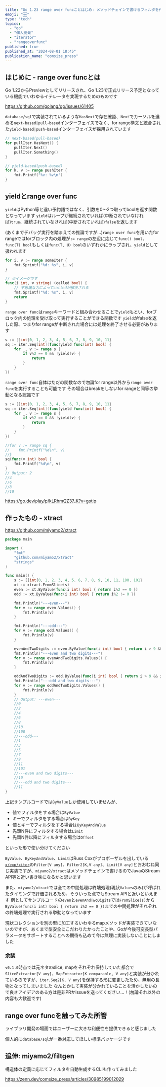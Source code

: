 ```yaml
---
title: "Go 1.23 range over funcことはじめ: メソッドチェインで書けるフィルタを作ってみた"
emoji: "🆕"
type: "tech"
topics:
  - "go"
  - "個人開発"
  - "iterator"
  - "rangeoverfunc"
published: true
published_at: "2024-08-01 18:45"
publication_name: "comsize_press"
---
```


## はじめに - range over funcとは

Go 1.22からPreviewとしてリリースされ、Go 1.23で正式リリース予定となっている機能でいわゆるイテレータを実現するためのものです

https://github.com/golang/go/issues/61405

`database/sql`で実装されているような`HasNext`で存在確認、`Next`でカーソルを進める`next-based|pull-based`インターフェイスでなく、for range構文と統合された`yield-based|push-based`インターフェイスが採用されています
```go
// next-based(pull-based)
for pullIter.HasNext() {
	pullIter.Next()
	pullIter.Something()
}

// yield-based(push-based)
for k, v := range pushIter {
	fmt.Printf("%v: %v\n")
}
```

## yieldとrange over func

`yield`はPython等と違い予約語ではなく、引数を0～2つ取ってboolを返す関数となっています
`yield`はループが継続されていれば(中断されていなければ)`true`、継続されていなければ(中断されていれば)`false`を返します

(あくまでデバッグ実行を踏まえての推論ですが...)`range over func`を用いたfor rangeではforブロック内の処理が`:= range`の左辺に応じて`func() bool`、`func(T) bool`もしくは`func(T, U) bool`のいずれかにラップされ、`yield`として扱われます

```go
for i, v := range someIter {
    fmt.Sprintf("%d: %s", i, v)
}
```

```go
// ※イメージです
func(i int, v string) (called bool) {
    // 不思議な力によってcalledが解決される
    fmt.Sprintf("%d: %s", i, v) 
    return
}
```

`range over func`は`range`キーワードと組み合わせることで`yield`もとい、forブロック内の処理を受け取って実行することができる関数です
`yield`がfalseを返した際、つまりfor rangeが中断された場合には処理を終了させる必要があります

```go
s := []int{0, 1, 2, 3, 4, 5, 6, 7, 8, 9, 10, 11}
sq := iter.Seq[int](func(yield func(int) bool) {
    for _, v := range s {
        if v%2 == 0 && !yield(v) {
            return
        }
    }
})
```

`range over func`自体はただの関数なので勿論for range以外から`range over func`を実行することも可能です
その場合はbreakをしないfor rangeと同等の挙動となる認識です
```go
s := []int{0, 1, 2, 3, 4, 5, 6, 7, 8, 9, 10, 11}
sq := iter.Seq[int](func(yield func(int) bool) {
    for _, v := range s {
        if v%2 == 0 && !yield(v) {
            return
        }
    }
})

//for v := range sq {
//    fmt.Printf("%d\n", v)
//}
sq(func(v int) bool {
    fmt.Printf("%d\n", v)
}
// Output: 2
//4
//6
//8
//10
```

https://go.dev/play/p/kLRhmQZ37_K?v=gotip

## 作ったもの - xtract

https://github.com/miyamo2/xtract

```go
package main

import (
	"fmt"
	"github.com/miyamo2/xtract"
	"strings"
)

func main() {
	s := []int{0, 1, 2, 3, 4, 5, 6, 7, 8, 9, 10, 11, 100, 101}
	xt := xtract.FromSlice(s)
	even := xt.ByValue(func(i int) bool { return i%2 == 0 })
	odd := xt.ByValue(func(i int) bool { return i%2 != 0 })

	fmt.Println("---even---")
	for v := range even.Values() {
		fmt.Println(v)
	}

	fmt.Println("---odd---")
	for v := range odd.Values() {
		fmt.Println(v)
	}

	evenAndTwoDigits := even.ByValue(func(i int) bool { return i > 9 && i < 100 })
	fmt.Println("---even and two digits---")
	for v := range evenAndTwoDigits.Values() {
		fmt.Println(v)
	}

	oddAndTwoDigits := odd.ByValue(func(i int) bool { return i > 9 && i < 100 })
	fmt.Println("---odd and two digits---")
	for v := range oddAndTwoDigits.Values() {
		fmt.Println(v)
	}
	// Output: ---even---
	//0
	//2
	//4
	//6
	//8
	//10
	//100
	//---odd---
	//1
	//3
	//5
	//7
	//9
	//11
	//101
	//---even and two digits---
	//10
	//---odd and two digits---
	//11
}
```

上記サンプルコードでは`ByValue`しか使用していませんが、

- 値でフィルタをする場合は`ByValue`
- キーでフィルタをする場合は`ByKey`
- 値とキーでフィルタをする場合は`ByKeyAndValue`
- 先頭N件にフィルタする場合は`Limit`
- 先頭N件以降にフィルタする場合は`Offset`

といった形で使い分けてください

`ByValue`、`ByKeyAndValue`、`Limit`はRuss Coxがプロポーザルを出している[`x/exp/xiter`](https://github.com/golang/go/issues/61898)の`Filter[V any]`、`Filter2[K,V any]`、`Limit[V any]`とおおむね同じ実装ですが、`miyamo2/xtract`はメソッドチェインで書けるのでJavaのStream API等と近い書き味になるかと思います

また、`miyamo2/xtract`では全ての中間処理は終端処理(現状`Values`のみ)が呼ばれたタイミングで評価されるため、そういった点でもStream APIと近いといえます
例としてサンプルコードの`even`と`evenAndTwoDigits`では`FromSlice(s)`から`ByValue(func(i int) bool { return i%2 == 0 })`までの中間処理がそれぞれの終端処理で実行される挙動となっています

現状コレクションを別の型に加工するいわゆるmapメソッドが実装できていないのですが、あくまで型安全にこだわりたかったことや、Goが今後可変長型パラメータをサポートすることへの期待も込めて今は無理に実装しないことにしました

### 余談

`v0.1.0`時点では元ネタのslice, mapをそれぞれ保持していた都合で`SliceExtractor[V any]`、`MapExtractor[K comparable, V any]`と実装が分かれているのですが、`iter.Seq2[K, V any]`を保持する形に変更したため、無用の長物となってしまいました
なんとかして実装が分かれていることを活かしたいので良きアイデアのある方は是非PRかIssueを送ってください...！(勿論それ以外の内容も大歓迎です)

## range over funcを触ってみた所管

ライブラリ開発の場面ではユーザーに大きな利便性を提供できると感じました

個人的に`database/sql`が一番対応してほしい標準パッケージです

## 追伸: miyamo2/filtgen

構造体の定義に応じてフィルタを自動生成するCLIも作ってみました

https://zenn.dev/comsize_press/articles/30985199012029
